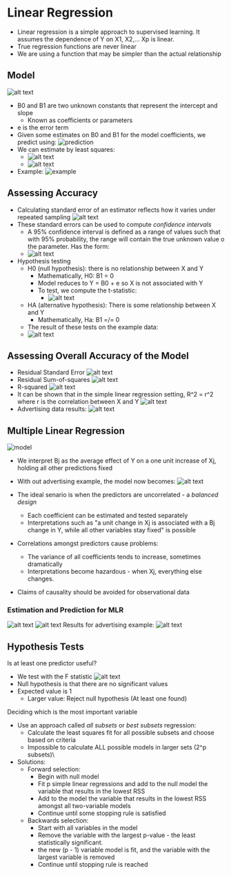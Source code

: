 # Linear Regression

- Linear regression is a simple approach to supervised learning. It assumes the dependence of Y on X1, X2,... Xp is linear.
- True regression functions are never linear
- We are using a function that may be simpler than the actual relationship

## Model

![alt text](img/6/linregmodel.png)

- B0 and B1 are two unknown constants that represent the intercept and slope
  - Known as coefficients or parameters
- e is the error term
- Given some estimates on B0 and B1 for the model coefficients, we predict using:
![prediction](img/6/prediction.png)
- We can estimate by least squares:
  - ![alt text](img/6/estimate.png)
  - ![alt text](img/6/estimate2.png)
- Example:
![example](img/6/linregex.png)

## Assessing Accuracy

- Calculating standard error of an estimator reflects how it varies under repeated sampling
![alt text](img/6/accuracyequ.png)
- These standard errors can be used to compute *confidence intervals*
  - A 95% confidence interval is defined as a range of values such that with 95% probability, the range will contain the true unknown value o the parameter. Has the form:
  - ![alt text](img/6/confidenceinterval.png)
- Hypothesis testing
  - H0 (null hypothesis): there is no relationship between X and Y
    - Mathematically, H0: B1 = 0
    - Model reduces to Y = B0 + e so X is not associated with Y
    - To test, we compute the t-statistic:
      - ![alt text](img/6/tstat.png)
  - HA (alternative hypothesis): There is some relationship between X and Y
    - Mathematically, Ha: B1 =/= 0
  - The result of these tests on the example data:
  - ![alt text](img/6/resultsofad.png)

## Assessing Overall Accuracy of the Model

- Residual Standard Error
![alt text](img/6/RSE.png)
- Residual Sum-of-squares
![alt text](img/6/rsos.png)
- R-squared
![alt text](img/6/rsquared.png)
- It can be shown that in the simple linear regression setting, R^2 = r^2 where r is the correlation between X and Y
![alt text](img/6/r.png)
- Advertising data results:
![alt text](img/6/adacc.png)

## Multiple Linear Regression

![model](img/6/multilinreg.png)

- We interpret Bj as the average effect of Y on a one unit increase of Xj, holding all other predictions fixed
- With out advertising example, the model now becomes:
![alt text](img/6/multilinregex.png)

- The ideal senario is when the predictors are uncorrelated - a *balanced design*
  - Each coefficient can be estimated and tested separately
  - Interpretations such as "a unit change in Xj is associated with a Bj change in Y, while all other variables stay fixed" is possible
- Correlations amongst predictors cause problems:
  - The variance of all coefficients tends to increase, sometimes dramatically
  - Interpretations become hazardous - when Xj, everything else changes.
- Claims of causality should be avoided for observational data
  
### Estimation and Prediction for MLR

![alt text](img/6/estimatemlr.png)
![alt text](img/6/rssmlr.png)
Results for advertising example:
![alt text](img/6/advertestimmlr.png)

## Hypothesis Tests

Is at least one predictor useful?

- We test with the F statistic
![alt text](img/6/fstat.png)
- Null hypothesis is that there are no significant values
- Expected value is 1
  - Larger value: Reject null hypothesis (At least one found)

Deciding which is the most important variable

- Use an approach called *all subsets* or *best subsets* regression:
  - Calculate the least squares fit for all possible subsets and choose based on criteria
  - Impossible to calculate ALL possible models in larger sets (2^p subsets)\
- Solutions:
  - Forward selection:
    - Begin with null model
    - Fit p simple linear regressions and add to the null model the variable that results in the lowest RSS
    - Add to the model the variable that results in the lowest RSS amongst all two-variable models
    - Continue until some stopping rule is satisfied
  - Backwards selection:
    - Start with all variables in the model
    - Remove the variable with the largest p-value - the least statistically significant.
    - the new (p - 1) variable model is fit, and the variable with the largest variable is removed
    - Continue until stopping rule is reached
